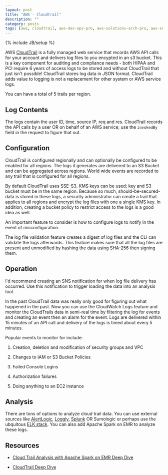 ```yaml
---
layout: post
title: "AWS - Cloudtrail"
description: ""
category: posts
tags: [aws, cloudtrail, aws-dev-ops-pro, aws-solutions-arch-pro, aws-services]
---
```

{% include JB/setup %}

AWS [CloudTrail](https://aws.amazon.com/documentation/cloudtrail/) is a fully managed web service that records AWS API calls for your account and delivers log files to you encypted in an s3 bucket. This is a key component for auditing and compliance needs - both HIPAA and PCI require 6 years of access logs to be stored and without CloudTrail that just isn't possible! CloudTrail stores log data in JSON format. CloudTrail adds value to logging is not a replacement for other system or AWS service logs.

You can have a total of 5 trails per region.

## Log Contents 

The logs contain the user ID, time, source IP, req and res. CloudTrail records the API calls by a user OR on behalf of an AWS service; use the `invokedBy` field in the request to figure that out.

## Configuration

CloudTrail is configured regionally and can optionally be configured to be enabled for all regions. The logs it generates are delivered to an S3 Bucket and can be aggregated across regions. World wide events are recorded to any trail that is configured for all regions. 

By default CloudTrail uses SSE-S3. KMS keys can be used; key and S3 bucket must be in the same region. Because so much, should-be-secured-data is stored in these logs, a security administrator can create a trail that applies to all regions and encrypt the log files with one a single KMS key. In addition, creating a bucket policy to restrict access to the logs is a good idea as well.

An important feature to consider is how to configure logs to notify in the event of misconfiguration.

The log file validation feature creates a digest of log files and the CLI can validate the logs afterwards. This feature makes sure that all the log files are present and unmodified by hashing the data using SHA-256 then signing them. 

## Operation

I'd recommend creating an SNS notification for when log file delivery has occurred. Use this notification to trigger loading the data into an analysis tool. 

In the past CloudTrail data was really only good for figuring out what happened in the past. Now you can use the CloudWatch Logs feature and monitor the CloudTrails data in semi-real time by filtering the log for events and creating an event then an alarm for the event. Logs are delivered within 15 minutes of an API call and delivery of the logs is timed about every 5 minutes.

Popular events to monitor for include: 

1. Creation, deletion and modification of security groups and VPC

1. Changes to IAM or S3 Bucket Policies

1. Failed Console Logins

1. Authorization failures

1. Doing anything to an EC2 instance


## Analysis

There are tons of options to analyze cloud trail data. You can use external sources like [AlertLogic](https://www.alertlogic.com/solutions/log-correlation-and-analysis/), [Loggly](https://www.loggly.com/intro-to-log-management/), [Splunk](https://www.splunk.com/) OR Sumologic or perhaps use the ubquitous [ELK stack](https://www.elastic.co/webinars/introduction-elk-stack). You can also add Apache Spark on EMR to analyze these logs.

## Resources

- [Cloud Trail Analysis with Apache Spark on EMR Deep Dive](https://www.youtube.com/watch?v=oZ8HswQSbNQ)

- [CloudTrail Deep Dive](https://www.youtube.com/watch?v=t0e-mz_I2OU)